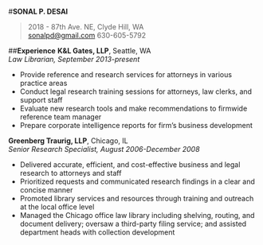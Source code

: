 #**SONAL P. DESAI**
> 2018 - 87th Ave. NE, Clyde Hill, WA  
sonalpd@gmail.com 630-605-5792

##**Experience**
**K&L Gates, LLP**, Seattle, WA  
*Law Librarian, September 2013-present*  
* Provide reference and research services for attorneys in various practice areas  
* Conduct legal research training sessions for attorneys, law clerks, and support staff  
* Evaluate new research tools and make recommendations to firmwide reference team manager  
* Prepare corporate intelligence reports for firm’s business development  

**Greenberg Traurig, LLP**, Chicago, IL  
*Senior Research Specialist, August 2006-December 2008*  
* Delivered accurate, efficient, and cost-effective business and legal research to attorneys and staff  
* Prioritized requests and communicated research findings in a clear and concise manner  
* Promoted library services and resources through training and outreach at the local office level  
* Managed the Chicago office law library including shelving, routing, and document delivery; oversaw a third-party filing service; and assisted department heads with collection development  



